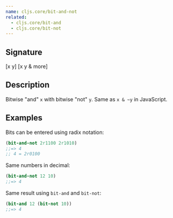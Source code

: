 ```yaml
---
name: cljs.core/bit-and-not
related:
  - cljs.core/bit-and
  - cljs.core/bit-not
---
```


## Signature
[x y]
[x y & more]


## Description

Bitwise "and" `x` with bitwise "not" `y`.  Same as `x & ~y` in JavaScript.


## Examples

Bits can be entered using radix notation:

```clj
(bit-and-not 2r1100 2r1010)
;;=> 4
;; 4 = 2r0100
```

Same numbers in decimal:

```clj
(bit-and-not 12 10)
;;=> 4
```

Same result using `bit-and` and `bit-not`:

```clj
(bit-and 12 (bit-not 10))
;;=> 4
```